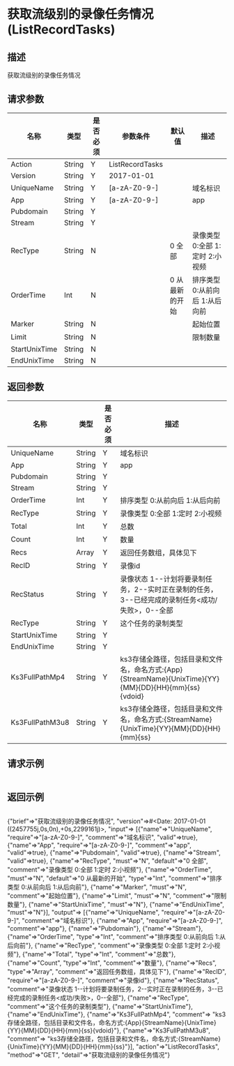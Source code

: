 # 获取流级别的录像任务情况(ListRecordTasks)

## 描述

获取流级别的录像任务情况

## 请求参数

| 名称 | 类型 | 是否必须 | 参数条件 | 默认值  | 描述 |
| --- | --- | --- | --- | --- | --- |
| Action | String | Y | ListRecordTasks | | |
| Version | String | Y | 2017-01-01 | | |
| UniqueName | String  | Y | [a-zA-Z0-9-] |  | 域名标识 | 
| App | String  | Y | [a-zA-Z0-9-] |  | app | 
| Pubdomain | String  | Y |  |  |  | 
| Stream | String  | Y |  |  |  | 
| RecType | String  | N |  | 0 全部 | 录像类型 0:全部 1:定时 2:小视频 | 
| OrderTime | Int  | N |  | 0 从最新的开始 | 排序类型 0:从前向后 1:从后向前 | 
| Marker | String  | N |  |  | 起始位置 | 
| Limit | String  | N |  |  | 限制数量 | 
| StartUnixTime | String  | N |  |  |  | 
| EndUnixTime | String  | N |  |  |  | 


## 返回参数

| 名称 | 类型 | 是否必须 |  描述 |
| --- | --- | --- |  --- |
| UniqueName | String  | Y | 域名标识 | 
| App | String  | Y | app | 
| Pubdomain | String  | Y |  | 
| Stream | String  | Y |  | 
| OrderTime | Int  | Y | 排序类型 0:从前向后 1:从后向前 | 
| RecType | String  | Y | 录像类型 0:全部 1:定时 2:小视频 | 
| Total | Int  | Y | 总数 | 
| Count | Int  | Y | 数量 | 
| Recs | Array  | Y | 返回任务数组，具体见下 | 
| RecID | String  | Y | 录像id | 
| RecStatus | String  | Y | 录像状态 1--计划将要录制任务，2--实时正在录制的任务，3--已经完成的录制任务<成功/失败>，0--全部 | 
| RecType | String  | Y | 这个任务的录制类型 | 
| StartUnixTime | String  | Y |  | 
| EndUnixTime | String  | Y |  | 
| Ks3FullPathMp4 | String  | Y | ks3存储全路径，包括目录和文件名，命名方式:{App}{StreamName}{UnixTime}{YY}{MM}{DD}{HH}{mm}{ss}{vdoid} | 
| Ks3FullPathM3u8 | String  | Y | ks3存储全路径，包括目录和文件名，命名方式:{StreamName}{UnixTime}{YY}{MM}{DD}{HH}{mm}{ss} | 



## 请求示例

```
```

## 返回示例

```
```

{"brief"=>"获取流级别的录像任务情况",
 "version"=>#<Date: 2017-01-01 ((2457755j,0s,0n),+0s,2299161j)>,
 "input"=>
  [{"name"=>"UniqueName",
    "require"=>"[a-zA-Z0-9-]",
    "comment"=>"域名标识",
    "valid"=>true},
   {"name"=>"App", "require"=>"[a-zA-Z0-9-]", "comment"=>"app", "valid"=>true},
   {"name"=>"Pubdomain", "valid"=>true},
   {"name"=>"Stream", "valid"=>true},
   {"name"=>"RecType",
    "must"=>"N",
    "default"=>"0 全部",
    "comment"=>"录像类型 0:全部 1:定时 2:小视频"},
   {"name"=>"OrderTime",
    "must"=>"N",
    "default"=>"0 从最新的开始",
    "type"=>"Int",
    "comment"=>"排序类型 0:从前向后 1:从后向前"},
   {"name"=>"Marker", "must"=>"N", "comment"=>"起始位置"},
   {"name"=>"Limit", "must"=>"N", "comment"=>"限制数量"},
   {"name"=>"StartUnixTime", "must"=>"N"},
   {"name"=>"EndUnixTime", "must"=>"N"}],
 "output"=>
  [{"name"=>"UniqueName", "require"=>"[a-zA-Z0-9-]", "comment"=>"域名标识"},
   {"name"=>"App", "require"=>"[a-zA-Z0-9-]", "comment"=>"app"},
   {"name"=>"Pubdomain"},
   {"name"=>"Stream"},
   {"name"=>"OrderTime", "type"=>"Int", "comment"=>"排序类型 0:从前向后 1:从后向前"},
   {"name"=>"RecType", "comment"=>"录像类型 0:全部 1:定时 2:小视频"},
   {"name"=>"Total", "type"=>"Int", "comment"=>"总数"},
   {"name"=>"Count", "type"=>"Int", "comment"=>"数量"},
   {"name"=>"Recs", "type"=>"Array", "comment"=>"返回任务数组，具体见下"},
   {"name"=>"RecID", "require"=>"[a-zA-Z0-9-]", "comment"=>"录像id"},
   {"name"=>"RecStatus",
    "comment"=>"录像状态 1--计划将要录制任务，2--实时正在录制的任务，3--已经完成的录制任务<成功/失败>，0--全部"},
   {"name"=>"RecType", "comment"=>"这个任务的录制类型"},
   {"name"=>"StartUnixTime"},
   {"name"=>"EndUnixTime"},
   {"name"=>"Ks3FullPathMp4",
    "comment"=>
     "ks3存储全路径，包括目录和文件名，命名方式:{App}{StreamName}{UnixTime}{YY}{MM}{DD}{HH}{mm}{ss}{vdoid}"},
   {"name"=>"Ks3FullPathM3u8",
    "comment"=>
     "ks3存储全路径，包括目录和文件名，命名方式:{StreamName}{UnixTime}{YY}{MM}{DD}{HH}{mm}{ss}"}],
 "action"=>"ListRecordTasks",
 "method"=>"GET",
 "detail"=>"获取流级别的录像任务情况"}
